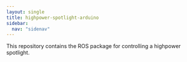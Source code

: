 ```yaml
---
layout: single
title: highpower-spotlight-arduino
sidebar:
  nav: "sidenav"
---
```


This repository contains the ROS package for controlling a highpower spotlight.
